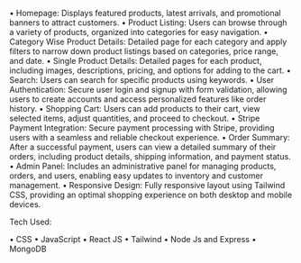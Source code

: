 
• Homepage: Displays featured products, latest arrivals, and promotional banners to attract customers.
• Product Listing: Users can browse through a variety of products, organized into categories for easy navigation.
• Category Wise Product Details: Detailed page for each category and apply filters to narrow down product listings based on categories, price range, and date.
• Single Product Details: Detailed pages for each product, including images, descriptions, pricing, and options for adding to the cart.
• Search: Users can search for specific products using keywords.
• User Authentication: Secure user login and signup with form validation, allowing users to create accounts and access personalized features like order history.
• Shopping Cart: Users can add products to their cart, view selected items, adjust quantities, and proceed to checkout.
• Stripe Payment Integration: Secure payment processing with Stripe, providing users with a seamless and reliable checkout experience.
• Order Summary: After a successful payment, users can view a detailed summary of their orders, including product details, shipping information, and payment status.
• Admin Panel: Includes an administrative panel for managing products, orders, and users, enabling easy updates to inventory and customer management.
• Responsive Design: Fully responsive layout using Tailwind CSS, providing an optimal shopping experience on both desktop and mobile devices.

Tech Used:

• CSS
• JavaScript
• React JS
• Tailwind
• Node Js and Express
• MongoDB
